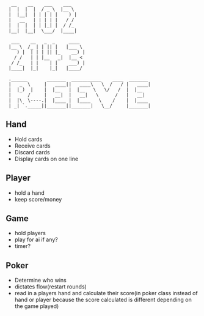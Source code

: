  
      __    __    ___    ___                             
     |  |  |  |  / _ \  |__ \                            
     |  |__|  | | | | |    ) |                           
     |   __   | | | | |   / /                            
     |  |  |  | | |_| |  / /_                            
     |__|  |__|  \___/  |____|                           

      ___    __   _  _     ____                          
     |__ \  /_ | | || |   |___ \                         
        ) |  | | | || |_    __) |                        
       / /   | | |__   _|  |__ <                         
      / /_   | |    | |    ___) |                        
     |____|  |_|    |_|   |____/                         

     .______       _______  ___________    ____  _______ 
     |   _  \     |   ____||   ____\   \  /   / |   ____|
     |  |_)  |    |  |__   |  |__   \   \/   /  |  |__   
     |      /     |   __|  |   __|   \      /   |   __|  
     |  |\  \----.|  |____ |  |____   \    /    |  |____ 
     | _| `._____||_______||_______|   \__/     |_______|





## Hand
* Hold cards
* Receive cards
* Discard cards
* Display cards on one line

## Player
* hold a hand
* keep score/money

## Game
* hold players
* play for ai if any?
* timer?

## Poker
* Determine who wins
* dictates flow(restart rounds)
* read in a players hand and calculate their score(in poker class instead of hand or player because the score calculated is different depending on the game played)
